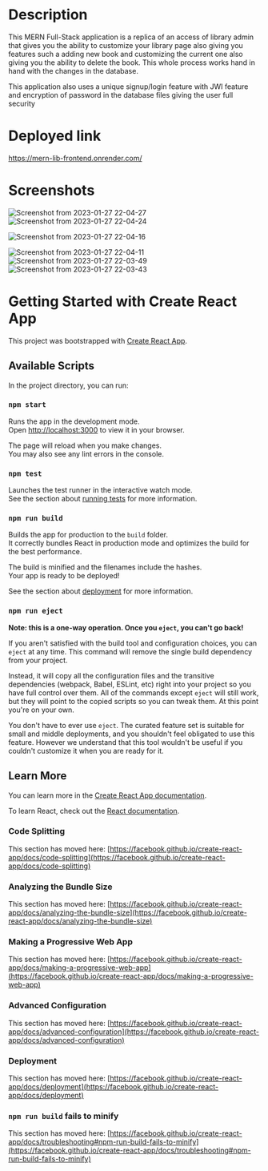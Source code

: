 # Description

This MERN Full-Stack application is a replica of an access of library admin that gives you the ability to customize your library page also giving you features such a adding new book and customizing the current one also giving you the ability to delete the book. This whole process works hand in hand with the changes in the database.

This application also uses a unique signup/login feature with JWI feature and encryption of password in the database files giving the user full security

# Deployed link

https://mern-lib-frontend.onrender.com/

# Screenshots

![Screenshot from 2023-01-27 22-04-27](https://user-images.githubusercontent.com/84196130/215141629-68ee5130-f78f-41f7-a991-6ed23daca527.png)
![Screenshot from 2023-01-27 22-04-24](https://user-images.githubusercontent.com/84196130/215141643-19b739f8-6063-43cb-86b2-6d8f870585f7.png)

![Screenshot from 2023-01-27 22-04-16](https://user-images.githubusercontent.com/84196130/215141659-281ae2e5-4e5d-49a4-a45f-3e64a60245b0.png)

![Screenshot from 2023-01-27 22-04-11](https://user-images.githubusercontent.com/84196130/215141680-1da5cdf0-bf07-43d6-a79f-98e388ba3ef1.png)
![Screenshot from 2023-01-27 22-03-49](https://user-images.githubusercontent.com/84196130/215142170-7348643c-4c02-4e07-8f54-4939b22cbdc9.png)
![Screenshot from 2023-01-27 22-03-43](https://user-images.githubusercontent.com/84196130/215142207-b0ecfce6-d628-4de2-9e22-8eb66b5f31be.png)


# Getting Started with Create React App

This project was bootstrapped with [Create React App](https://github.com/facebook/create-react-app).

## Available Scripts

In the project directory, you can run:

### `npm start`

Runs the app in the development mode.\
Open [http://localhost:3000](http://localhost:3000) to view it in your browser.

The page will reload when you make changes.\
You may also see any lint errors in the console.

### `npm test`

Launches the test runner in the interactive watch mode.\
See the section about [running tests](https://facebook.github.io/create-react-app/docs/running-tests) for more information.

### `npm run build`

Builds the app for production to the `build` folder.\
It correctly bundles React in production mode and optimizes the build for the best performance.

The build is minified and the filenames include the hashes.\
Your app is ready to be deployed!

See the section about [deployment](https://facebook.github.io/create-react-app/docs/deployment) for more information.

### `npm run eject`

**Note: this is a one-way operation. Once you `eject`, you can't go back!**

If you aren't satisfied with the build tool and configuration choices, you can `eject` at any time. This command will remove the single build dependency from your project.

Instead, it will copy all the configuration files and the transitive dependencies (webpack, Babel, ESLint, etc) right into your project so you have full control over them. All of the commands except `eject` will still work, but they will point to the copied scripts so you can tweak them. At this point you're on your own.

You don't have to ever use `eject`. The curated feature set is suitable for small and middle deployments, and you shouldn't feel obligated to use this feature. However we understand that this tool wouldn't be useful if you couldn't customize it when you are ready for it.

## Learn More

You can learn more in the [Create React App documentation](https://facebook.github.io/create-react-app/docs/getting-started).

To learn React, check out the [React documentation](https://reactjs.org/).

### Code Splitting

This section has moved here: [https://facebook.github.io/create-react-app/docs/code-splitting](https://facebook.github.io/create-react-app/docs/code-splitting)

### Analyzing the Bundle Size

This section has moved here: [https://facebook.github.io/create-react-app/docs/analyzing-the-bundle-size](https://facebook.github.io/create-react-app/docs/analyzing-the-bundle-size)

### Making a Progressive Web App

This section has moved here: [https://facebook.github.io/create-react-app/docs/making-a-progressive-web-app](https://facebook.github.io/create-react-app/docs/making-a-progressive-web-app)

### Advanced Configuration

This section has moved here: [https://facebook.github.io/create-react-app/docs/advanced-configuration](https://facebook.github.io/create-react-app/docs/advanced-configuration)

### Deployment

This section has moved here: [https://facebook.github.io/create-react-app/docs/deployment](https://facebook.github.io/create-react-app/docs/deployment)

### `npm run build` fails to minify

This section has moved here: [https://facebook.github.io/create-react-app/docs/troubleshooting#npm-run-build-fails-to-minify](https://facebook.github.io/create-react-app/docs/troubleshooting#npm-run-build-fails-to-minify)
